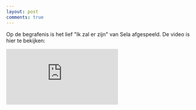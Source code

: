 ```yaml
---
layout: post
comments: true
---
```

Op de begrafenis is het lief "Ik zal er zijn" van Sela afgespeeld. De video is hier te bekijken:
<div class="container">
<iframe class="video" src="https://www.youtube.com/embed/f4RgXZAEiQg" frameborder="0" allowfullscreen></iframe>
</div>
